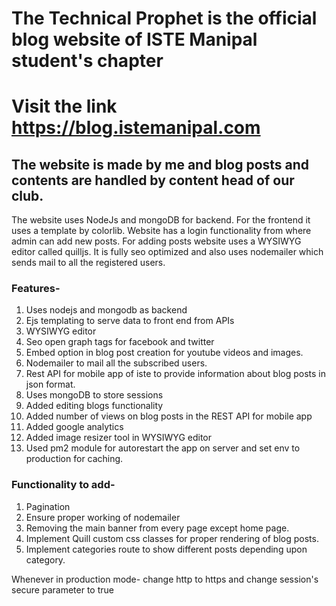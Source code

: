 # The Technical Prophet is the official blog website of ISTE Manipal student's chapter

# Visit the link https://blog.istemanipal.com 

## The website is made by me and blog posts and contents are handled by content head of our club.
The website uses NodeJs and mongoDB for backend. For the frontend it uses a template by colorlib.
Website has a login functionality from where admin can add new posts. For adding posts website uses a WYSIWYG editor called quilljs.
It is fully seo optimized and also uses nodemailer which sends mail to all the registered users.

### Features-
1. Uses nodejs and mongodb as backend
1. Ejs templating to serve data to front end from APIs
1. WYSIWYG editor
1. Seo open graph tags for facebook and twitter
1. Embed option in blog post creation for youtube videos and images.
1. Nodemailer to mail all the subscribed users.
1. Rest API for mobile app of iste to provide information about blog posts in json format.
1. Uses mongoDB to store sessions
1. Added editing blogs functionality
1. Added number of views on blog posts in the REST API for mobile app
1. Added google analytics
1. Added image resizer tool in WYSIWYG editor
1. Used pm2 module for autorestart the app on server and set env to production for caching.

### Functionality to add-
1. Pagination
1. Ensure proper working of nodemailer
1. Removing the main banner from every page except home page.
1. Implement Quill custom css classes for proper rendering of blog posts.
1. Implement categories route to show different posts depending upon category.

Whenever in production mode-
change http to https and change session's secure parameter to true

